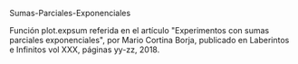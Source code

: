 Sumas-Parciales-Exponenciales

Función plot.expsum referida en el artículo "Experimentos con sumas parciales exponenciales", por Mario Cortina Borja, publicado
en Laberintos e Infinitos vol XXX, páginas yy-zz, 2018. 


